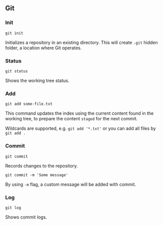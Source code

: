 ## Git

<!---
    https://try.github.io/levels/1/challenges/10
-->

### Init

`git init`

Initializes a repository in an existing directory. This will create `.git` hidden folder, a location where Git operates.

### Status

`git status`

Shows the working tree status.

### Add

`git add some-file.txt`

This command updates the index using the current content found in the working tree, to prepare the content `staged` for the next commit.

Wildcards are supported, e.g. `git add '*.txt'` or you can add all files by `git add .`


### Commit

`git commit`

Records changes to the repository.

`git commit -m 'Some message'`

By using `-m` flag, a custom message will be added with commit.

### Log

`git log`

Shows commit logs.
